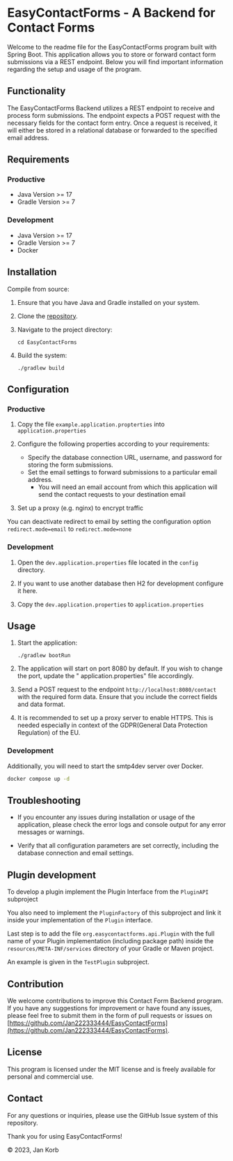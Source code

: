 # EasyContactForms - A Backend for Contact Forms

Welcome to the readme file for the EasyContactForms program built with Spring Boot. This application allows you to store
or forward contact form submissions via a REST endpoint. Below you will find important information regarding the setup
and usage of the program.

## Functionality

The EasyContactForms Backend utilizes a REST endpoint to receive and process form submissions. The endpoint expects a
POST request with the necessary fields for the contact form entry. Once a request is received, it will either be stored
in a relational database or forwarded to the specified email address.

## Requirements

### Productive

- Java Version >= 17
- Gradle Version >= 7

### Development

- Java Version >= 17
- Gradle Version >= 7
- Docker

## Installation

Compile from source:

1. Ensure that you have Java and Gradle installed on your system.

2. Clone the [repository](https://github.com/Jan222333444/EasyContactForms).

3. Navigate to the project directory:

   ```
   cd EasyContactForms
   ```

4. Build the system:

   ```
   ./gradlew build
   ```

## Configuration

### Productive

1. Copy the file ````example.application.propterties```` into ``application.properties``

2. Configure the following properties according to your requirements:
   
   - Specify the database connection URL, username, and password for storing the form submissions.
   - Set the email settings to forward submissions to a particular email address.
      - You will need an email account from which this application will send the contact requests to your destination
        email 
3. Set up a proxy (e.g. nginx) to encrypt traffic

You can deactivate redirect to email by setting the configuration option ``redirect.mode=email`` to ``redirect.mode=none``

### Development

1. Open the ``dev.application.properties`` file located in the ``config`` directory.

2. If you want to use another database then H2 for development configure it here.

3. Copy the ``dev.application.properties`` to ``application.properties``

## Usage

1. Start the application:

   ```
   ./gradlew bootRun
   ```

2. The application will start on port 8080 by default. If you wish to change the port, update the "
   application.properties" file accordingly.

3. Send a POST request to the endpoint `http://localhost:8080/contact` with the required form data. Ensure that you
   include the correct fields and data format.

4. It is recommended to set up a proxy server to enable HTTPS. This is needed especially in context of the GDPR(General
   Data Protection Regulation) of the EU.

### Development

Additionally, you will need to start the smtp4dev server over Docker.

````bash
docker compose up -d
````


## Troubleshooting

- If you encounter any issues during installation or usage of the application, please check the error logs and console
  output for any error messages or warnings.

- Verify that all configuration parameters are set correctly, including the database connection and email settings.

## Plugin development

To develop a plugin implement the Plugin Interface from the ``PluginAPI`` subproject

You also need to implement the ``PluginFactory`` of this subproject and link it inside your implementation of the ``Plugin`` interface.

Last step is to add the file ``org.easycontactforms.api.Plugin`` with the full name of your Plugin implementation (including package path)
inside the ``resources/META-INF/services`` directory of your Gradle or Maven project.

An example is given in the ``TestPlugin`` subproject.

## Contribution

We welcome contributions to improve this Contact Form Backend program. If you have any suggestions for improvement or
have found any issues, please feel free to submit them in the form of pull requests or issues
on [https://github.com/Jan222333444/EasyContactForms](https://github.com/Jan222333444/EasyContactForms).

## License

This program is licensed under the MIT license and is freely available for personal and commercial use.

## Contact

For any questions or inquiries, please use the GitHub Issue system of this repository.

Thank you for using EasyContactForms!

© 2023, Jan Korb
